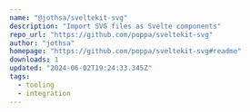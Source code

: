 ```yaml
---
name: "@jothsa/sveltekit-svg"
description: "Import SVG files as Svelte components"
repo_url: "https://github.com/poppa/sveltekit-svg"
author: "jothsa"
homepage: "https://github.com/poppa/sveltekit-svg#readme"
downloads: 1
updated: "2024-06-02T19:24:33.345Z"
tags: 
  - tooling
  - integration
---
```

